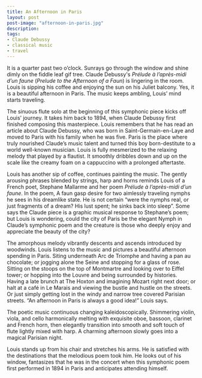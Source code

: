 ```yaml
---
title: An Afternoon in Paris
layout: post
post-image: "afternoon-in-paris.jpg"
description:
tags:
- Claude Debussy
- classical music
- travel
---
```


It is a quarter past two o’clock. Sunrays go through the window and shine dimly on the fiddle leaf gif tree. Claude Debussy's *Prélude à l’après-midi d’un faune* (*Prelude to the Afternoon of a Faun*) is lingering in the room. Louis is sipping his coffee and enjoying the sun on his Juliet balcony. Yes, it is a beautiful afternoon in Paris. The music keeps ambling, Louis’ mind starts traveling.

The sinuous flute solo at the beginning of this symphonic piece kicks off Louis’ journey. It takes him back to 1894, when Claude Debussy first finished composing this masterpiece. Louis remembers that he has read an article about Claude Debussy, who was born in Saint-Germain-en-Laye and moved to Paris with his family when he was five. Paris is the place where truly nourished Claude’s music talent and turned this boy born-destitute to a world well-known musician. Louis is fully mesmerized to the relaxing melody that played by a flautist. It smoothly dribbles down and up on the scale like the creamy foam on a cappuccino with a prolonged aftertaste.

Louis has another sip of coffee, continues painting the music. The gently arousing phrases blended by strings, harp and horns reminds Louis of a French poet, Stephane Mallarme and her poem *Prélude à l’après-midi d’un faune*. In the poem, A faun gasp desire for two aimlessly traveling nymphs he sees in his dreamlike state. He is not certain “were the nymphs real, or just fragments of a dream? His lust spent; he sinks back into sleep”. Some says the Claude piece is a graphic musical response to Stephane’s poem; but Louis is wondering, could the city of  Paris be the elegant Nymph in Claude’s symphonic poem and the creature is those who deeply enjoy and appreciate the beauty of the city?

The amorphous melody vibrantly descents and ascends introduced by woodwinds. Louis listens to the music and pictures a beautiful afternoon spending in Paris. Siting underneath Arc de Triomphe and having a pan au chocolate; or jogging alone the Seine and stopping for a glass of rose. Sitting on the stoops on the top of Montmartre and looking over to Eiffel tower; or hopping into the Louvre and being surrounded by histories. Having a late brunch at The Hoxton and imagining Mozart right next door; or halt at a café in Le Marais and viewing the bustle and hustle on the streets. Or just simply getting lost in the windy and narrow tree covered Parisian streets. “An afternoon in Paris is always a good idea!” Louis says. 

The poetic music continuous changing kaleidoscopically. Shimmering violin, viola, and cello harmonically melting with exquisite oboe, bassoon, clarinet and French horn, then elegantly transition into smooth and soft touch of flute lightly mixed with harp. A charming afternoon slowly goes into a magical Parisian night. 

Louis stands up from his chair and stretches his arms. He is satisfied with the destinations that the melodious poem took him.  He looks out of his window, fantasizes that he was in the concert when this symphonic poem first performed in 1894 in Paris and anticipates attending himself.  
